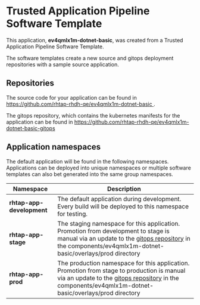 # Trusted Application Pipeline Software Template

This application, **ev4qmlx1m-dotnet-basic**, was created from a Trusted Application Pipeline Software Template.

The software templates create a new source and gitops deployment repositories with a sample source application. 

## Repositories

The source code for your application can be found in [https://github.com/rhtap-rhdh-qe/ev4qmlx1m-dotnet-basic ](https://github.com/rhtap-rhdh-qe/ev4qmlx1m-dotnet-basic ).
 
The gitops repository, which contains the kubernetes manifests for the application can be found in 
[https://github.com/rhtap-rhdh-qe/ev4qmlx1m-dotnet-basic-gitops ](https://github.com/rhtap-rhdh-qe/ev4qmlx1m-dotnet-basic-gitops ) 

## Application namespaces 

The default application will be found in the following namespaces. Applications can be deployed into unique namespaces or multiple software templates can also bet generated into the same group namespaces.  

|  Namespace   |  Description   |  
| -------- | -------- |   
| **rhtap-app-development** | The default application during development. Every build will be deployed to this namespace for testing. | 
| **rhtap-app-stage** | The staging namespace for this application. Promotion from development to stage is manual via an update to the [gitops repository](https://github.com/rhtap-rhdh-qe/ev4qmlx1m-dotnet-basic-gitops ) in the components/ev4qmlx1m-dotnet-basic/overlays/prod directory |  
| **rhtap-app-prod** | The production namespace for this application. Promotion from stage to production is manual via an update to the [gitops repository](https://github.com/rhtap-rhdh-qe/ev4qmlx1m-dotnet-basic-gitops ) in the components/ev4qmlx1m-dotnet-basic/overlays/prod directory | 